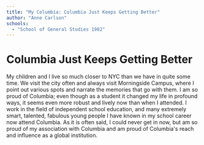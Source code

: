 ```yaml
---
title: "My Columbia: Columbia Just Keeps Getting Better"
author: "Anne Carlson"
schools:
  - "School of General Studies 1982"
---
```


# Columbia Just Keeps Getting Better

My children and I live so much closer to NYC than we have in quite some time.  We visit the city often and always visit Morningside Campus, where I point out various spots and narrate the memories that go with them. I am so proud of Columbia; even though as a student it changed my life in profound ways, it seems even more robust and lively now than when I attended. I work in the field of independent school education, and many extremely smart, talented, fabulous young people I have known in my school career now attend Columbia. As it is often said, I could never get in now, but am so proud of my association with Columbia and am proud of Columbia's reach and influence as a global institution.

